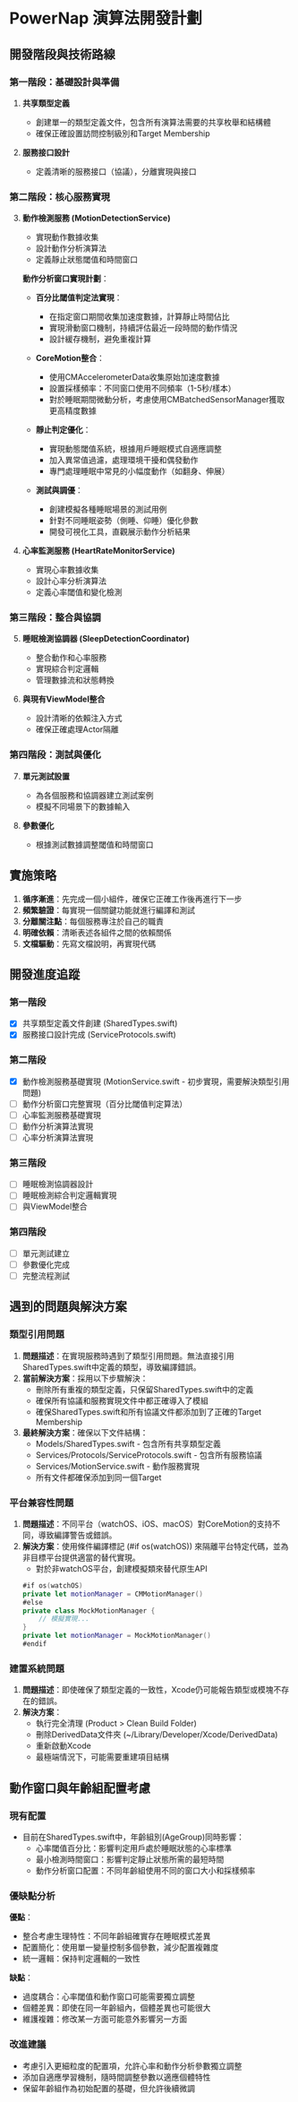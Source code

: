 # PowerNap 演算法開發計劃

## 開發階段與技術路線

### 第一階段：基礎設計與準備

1. **共享類型定義**
   - 創建單一的類型定義文件，包含所有演算法需要的共享枚舉和結構體
   - 確保正確設置訪問控制級別和Target Membership

2. **服務接口設計**
   - 定義清晰的服務接口（協議），分離實現與接口

### 第二階段：核心服務實現

3. **動作檢測服務 (MotionDetectionService)**
   - 實現動作數據收集
   - 設計動作分析演算法
   - 定義靜止狀態閾值和時間窗口
   
   **動作分析窗口實現計劃**：
   - **百分比閾值判定法實現**：
     - 在指定窗口期間收集加速度數據，計算靜止時間佔比
     - 實現滑動窗口機制，持續評估最近一段時間的動作情況
     - 設計緩存機制，避免重複計算
   
   - **CoreMotion整合**：
     - 使用CMAccelerometerData收集原始加速度數據
     - 設置採樣頻率：不同窗口使用不同頻率（1-5秒/樣本）
     - 對於睡眠期間微動分析，考慮使用CMBatchedSensorManager獲取更高精度數據
   
   - **靜止判定優化**：
     - 實現動態閾值系統，根據用戶睡眠模式自適應調整
     - 加入異常值過濾，處理環境干擾和偶發動作
     - 專門處理睡眠中常見的小幅度動作（如翻身、伸展）
   
   - **測試與調優**：
     - 創建模擬各種睡眠場景的測試用例
     - 針對不同睡眠姿勢（側睡、仰睡）優化參數
     - 開發可視化工具，直觀展示動作分析結果

4. **心率監測服務 (HeartRateMonitorService)**
   - 實現心率數據收集
   - 設計心率分析演算法
   - 定義心率閾值和變化檢測

### 第三階段：整合與協調

5. **睡眠檢測協調器 (SleepDetectionCoordinator)**
   - 整合動作和心率服務
   - 實現綜合判定邏輯
   - 管理數據流和狀態轉換

6. **與現有ViewModel整合**
   - 設計清晰的依賴注入方式
   - 確保正確處理Actor隔離

### 第四階段：測試與優化

7. **單元測試設置**
   - 為各個服務和協調器建立測試案例
   - 模擬不同場景下的數據輸入

8. **參數優化**
   - 根據測試數據調整閾值和時間窗口

## 實施策略

1. **循序漸進**：先完成一個小組件，確保它正確工作後再進行下一步
2. **頻繁驗證**：每實現一個關鍵功能就進行編譯和測試
3. **分離關注點**：每個服務專注於自己的職責
4. **明確依賴**：清晰表述各組件之間的依賴關係
5. **文檔驅動**：先寫文檔說明，再實現代碼

## 開發進度追蹤

### 第一階段
- [x] 共享類型定義文件創建 (SharedTypes.swift)
- [x] 服務接口設計完成 (ServiceProtocols.swift)

### 第二階段
- [x] 動作檢測服務基礎實現 (MotionService.swift - 初步實現，需要解決類型引用問題) 
- [ ] 動作分析窗口完整實現（百分比閾值判定算法）
- [ ] 心率監測服務基礎實現
- [ ] 動作分析演算法實現
- [ ] 心率分析演算法實現

### 第三階段
- [ ] 睡眠檢測協調器設計
- [ ] 睡眠檢測綜合判定邏輯實現
- [ ] 與ViewModel整合

### 第四階段
- [ ] 單元測試建立
- [ ] 參數優化完成
- [ ] 完整流程測試

## 遇到的問題與解決方案

### 類型引用問題
1. **問題描述**：在實現服務時遇到了類型引用問題。無法直接引用SharedTypes.swift中定義的類型，導致編譯錯誤。
2. **當前解決方案**：採用以下步驟解決：
   - 刪除所有重複的類型定義，只保留SharedTypes.swift中的定義
   - 確保所有協議和服務實現文件中都正確導入了模組
   - 確保SharedTypes.swift和所有協議文件都添加到了正確的Target Membership
3. **最終解決方案**：確保以下文件結構：
   - Models/SharedTypes.swift - 包含所有共享類型定義
   - Services/Protocols/ServiceProtocols.swift - 包含所有服務協議
   - Services/MotionService.swift - 動作服務實現
   - 所有文件都確保添加到同一個Target

### 平台兼容性問題
1. **問題描述**：不同平台（watchOS、iOS、macOS）對CoreMotion的支持不同，導致編譯警告或錯誤。
2. **解決方案**：使用條件編譯標記 (#if os(watchOS)) 來隔離平台特定代碼，並為非目標平台提供適當的替代實現。
   - 對於非watchOS平台，創建模擬類來替代原生API
   ```swift
   #if os(watchOS)
   private let motionManager = CMMotionManager()
   #else
   private class MockMotionManager {
       // 模擬實現...
   }
   private let motionManager = MockMotionManager()
   #endif
   ```

### 建置系統問題
1. **問題描述**：即使確保了類型定義的一致性，Xcode仍可能報告類型或模塊不存在的錯誤。
2. **解決方案**：
   - 執行完全清理 (Product > Clean Build Folder)
   - 刪除DerivedData文件夾 (~/Library/Developer/Xcode/DerivedData)
   - 重新啟動Xcode
   - 最極端情況下，可能需要重建項目結構 

## 動作窗口與年齡組配置考慮

### 現有配置
- 目前在SharedTypes.swift中，年齡組別(AgeGroup)同時影響：
  - 心率閾值百分比：影響判定用戶處於睡眠狀態的心率標準
  - 最小檢測時間窗口：影響判定靜止狀態所需的最短時間
  - 動作分析窗口配置：不同年齡組使用不同的窗口大小和採樣頻率

### 優缺點分析
**優點**：
- 整合考慮生理特性：不同年齡組確實存在睡眠模式差異
- 配置簡化：使用單一變量控制多個參數，減少配置複雜度
- 統一邏輯：保持判定邏輯的一致性

**缺點**：
- 過度耦合：心率閾值和動作窗口可能需要獨立調整
- 個體差異：即使在同一年齡組內，個體差異也可能很大
- 維護複雜：修改某一方面可能意外影響另一方面

### 改進建議
- 考慮引入更細粒度的配置項，允許心率和動作分析參數獨立調整
- 添加自適應學習機制，隨時間調整參數以適應個體特性
- 保留年齡組作為初始配置的基礎，但允許後續微調 